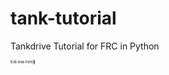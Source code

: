 # tank-tutorial
Tankdrive Tutorial for FRC in Python

<sub><sup><sup><sup><sub>bob was here🚠</sub></sup></sup></sup></sub>